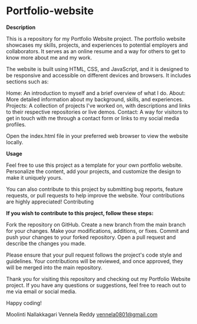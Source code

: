 # Portfolio-website


**Description**



This is a repository for my Portfolio Website project. The portfolio website showcases my skills, projects, and experiences to potential employers and collaborators. It serves as an online resume and a way for others to get to know more about me and my work.

The website is built using HTML, CSS, and JavaScript, and it is designed to be responsive and accessible on different devices and browsers. It includes sections such as:

Home: An introduction to myself and a brief overview of what I do.
About: More detailed information about my background, skills, and experiences.
Projects: A collection of projects I've worked on, with descriptions and links to their respective repositories or live demos.
Contact: A way for visitors to get in touch with me through a contact form or links to my social media profiles.




Open the index.html file in your preferred web browser to view the website locally.


**Usage**



Feel free to use this project as a template for your own portfolio website. Personalize the content, add your projects, and customize the design to make it uniquely yours.

You can also contribute to this project by submitting bug reports, feature requests, or pull requests to help improve the website. Your contributions are highly appreciated!
Contributing

**If you wish to contribute to this project, follow these steps:**

Fork the repository on GitHub.
Create a new branch from the main branch for your changes.
Make your modifications, additions, or fixes.
Commit and push your changes to your forked repository.
Open a pull request and describe the changes you made.

Please ensure that your pull request follows the project's code style and guidelines. Your contributions will be reviewed, and once approved, they will be merged into the main repository.

Thank you for visiting this repository and checking out my Portfolio Website project. If you have any questions or suggestions, feel free to reach out to me via email or social media.

Happy coding!

Moolinti Nallakkagari Vennela Reddy
vennela0801@gmail.com
